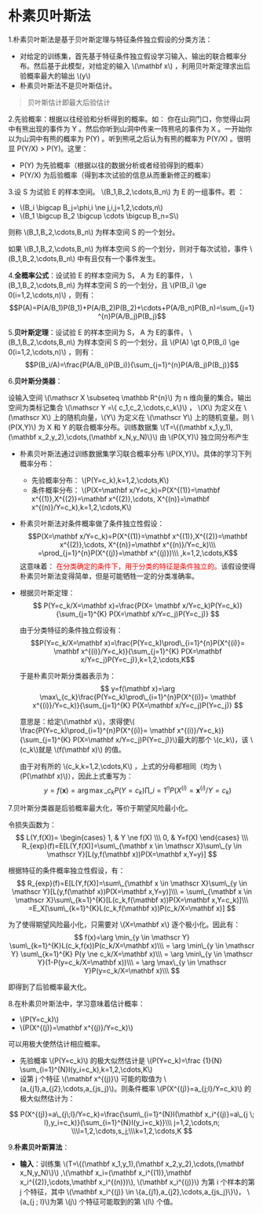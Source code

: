 <!--
    作者：华校专
    email: huaxz1986@163.com
**  本文档可用于个人学习目的，不得用于商业目的  **
-->
# 朴素贝叶斯法

1.朴素贝叶斯法是基于贝叶斯定理与特征条件独立假设的分类方法：

- 对给定的训练集，首先基于特征条件独立假设学习输入、输出的联合概率分布。然后基于此模型，对给定的输入 \\(\mathbf x\\) ，利用贝叶斯定理求出后验概率最大的输出 \\(y\\)
- 朴素贝叶斯法不是贝叶斯估计。
> 贝叶斯估计即最大后验估计

2.先验概率：根据以往经验和分析得到的概率。如：
你在山洞门口，你觉得山洞中有熊出现的事件为 Y 。然后你听到山洞中传来一阵熊吼的事件为 X 。一开始你以为山洞中有熊的概率为 P(Y) 。听到熊吼之后认为有熊的概率为 P(Y/X) 。很明显 P(Y/X) > P(Y)。这里：

- P(Y) 为先验概率（根据以往的数据分析或者经验得到的概率）
- P(Y/X) 为后验概率（得到本次试验的信息从而重新修正的概率）

3.设 S 为试验 E 的样本空间。 \\(B_1,B_2,\cdots,B_n\\) 为 E 的一组事件。若 ：

- \\(B_i \bigcap B_j=\phi,i \ne j,i,j=1,2,\cdots,n\\)
- \\(B_1 \bigcup B_2 \bigcup \cdots \bigcup B_n=S\\)

则称 \\(B_1,B_2,\cdots,B_n\\) 为样本空间 S 的一个划分。

如果 \\(B_1,B_2,\cdots,B_n\\) 为样本空间 S 的一个划分，则对于每次试验，事件 \\(B_1,B_2,\cdots,B_n\\) 中有且仅有一个事件发生。

4.**全概率公式**：设试验 E 的样本空间为 S， A 为 E的事件， \\(B_1,B_2,\cdots,B_n\\) 为样本空间 S 的一个划分，且 \\(P(B_i) \ge 0(i=1,2,\cdots,n)\\) ，则有：
$$P(A)=P(A/B_1)P(B_1)+P(A/B_2)P(B_2)+\cdots+P(A/B_n)P(B_n)=\sum_{j=1}^{n}P(A/B_j)P(B_j)$$

5.**贝叶斯定理**：设试验 E 的样本空间为 S， A 为 E的事件， \\(B_1,B_2,\cdots,B_n\\) 为样本空间 S 的一个划分，且 \\(P(A) \gt 0,P(B_i) \ge 0(i=1,2,\cdots,n)\\) ，则有：
$$P(B_i/A)=\frac{P(A/B_i)P(B_i)}{\sum_{j=1}^{n}P(A/B_j)P(B_j)}$$

6.**贝叶斯分类器**：

设输入空间 \\(\mathscr X \subseteq \mathbb R^{n}\\) 为 n  维向量的集合。输出空间为类标记集合 \\(\mathscr Y =\\{ c_1,c_2,\cdots,c_k\\}\\) ， \\(X\\) 为定义在  \\(\mathscr X\\) 上的随机向量，\\(Y\\) 为定义在  \\(\mathscr Y\\) 上的随机变量。则 \\(P(X,Y)\\) 为 X 和 Y 的联合概率分布。训练数据集 \\(T=\\{(\mathbf x_1,y_1),(\mathbf x_2,y_2),\cdots,(\mathbf x_N,y_N)\\}\\)   由 \\(P(X,Y)\\) 独立同分布产生

- 朴素贝叶斯法通过训练数据集学习联合概率分布 \\(P(X,Y)\\)。具体的学习下列概率分布：
	- 先验概率分布： \\(P(Y=c_k),k=1,2,\cdots,K\\)
	- 条件概率分布： \\(P(X=\mathbf x/Y=c_k)=P(X^{(1)}=\mathbf x^{(1)},X^{(2)}=\mathbf x^{(2)},\cdots, X^{(n)}=\mathbf x^{(n)}/Y=c_k),k=1,2,\cdots,K\\)
- 朴素贝叶斯法对条件概率做了条件独立性假设：
	$$P(X=\mathbf x/Y=c_k)=P(X^{(1)}=\mathbf x^{(1)},X^{(2)}=\mathbf x^{(2)},\cdots, X^{(n)}=\mathbf x^{(n)}/Y=c_k)\\\
=\prod_{j=1}^{n}P(X^{(j)}=\mathbf x^{(j)})\\\
,k=1,2,\cdots,K$$
	这意味着： <font color='red'>在分类确定的条件下，用于分类的特征是条件独立的。</font>该假设使得朴素贝叶斯法变得简单，但是可能牺牲一定的分类准确率。

- 根据贝叶斯定理：
	$$
	P(Y=c_k/X=\mathbf x)=\frac{P(X= \mathbf x/Y=c_k)P(Y=c_k)}{\sum_{j=1}^{K} P(X=\mathbf x/Y=c_j)P(Y=c_j)}
	$$

	由于分类特征的条件独立假设有：
	$$P(Y=c_k/X=\mathbf x)=\frac{P(Y=c_k)\prod\_{i=1}^{n}P(X^{(i)}= \mathbf x^{(i)}/Y=c_k)}{\sum_{j=1}^{K} P(X=\mathbf x/Y=c_j)P(Y=c_j)},k=1,2,\cdots,K$$

	于是朴素贝叶斯分类器表示为：
	$$
	y=f(\mathbf x)=\arg \max\_{c_k}\frac{P(Y=c_k)\prod\_{i=1}^{n}P(X^{(i)}= \mathbf x^{(i)}/Y=c_k)}{\sum_{j=1}^{K} P(X=\mathbf x/Y=c_j)P(Y=c_j)}
	$$

	意思是：给定\\(\mathbf x\\)，求得使\\( \frac{P(Y=c_k)\prod\_{i=1}^{n}P(X^{(i)}= \mathbf x^{(i)}/Y=c_k)}{\sum_{j=1}^{K} P(X=\mathbf x/Y=c_j)P(Y=c_j)}\\)最大的那个 \\(c_k\\)，该 \\(c_k\\)就是 \\(f(\mathbf x)\\) 的值。

	由于对有所的 \\(c_k,k=1,2,\cdots,K\\) ，上式的分母都相同（均为 \\(P(\mathbf x)\\)），因此上式重写为：$$y=f(\mathbf x)=\arg \max\_{c_k}{P(Y=c_k)\prod\_{i=1}^{n}P(X^{(i)}= \mathbf x^{(i)}/Y=c_k)}$$

7.贝叶斯分类器是后验概率最大化，等价于期望风险最小化。

令损失函数为：
$$
L(Y,f(X))= \begin{cases}
1, & Y \ne f(X) \\\
0, & Y=f(X)
\end{cases} \\\
R_{exp}(f)=E[L(Y,f(X)]=\sum\_{\mathbf x \in \mathscr X}\sum\_{y \in \mathscr Y}[L(y,f(\mathbf x))P(X=\mathbf x,Y=y)]
$$

根据特征的条件概率独立性假设，有：
$$
R_{exp}(f)=E[L(Y,f(X)]=\sum\_{\mathbf x \in \mathscr X}\sum\_{y \in \mathscr Y}[L(y,f(\mathbf x))P(X=\mathbf x,Y=y)]\\\
= \sum\_{\mathbf x \in \mathscr X}\sum\_{k=1}^{K}[L(c_k,f(\mathbf x))P(X=\mathbf x,Y=c_k)]\\\
=E_X[\sum\_{k=1}^{K}L(c_k,f(\mathbf x))P(c_k/X=\mathbf x)]
$$

为了使得期望风险最小化，只需要对 \\(X=\mathbf x\\) 逐个极小化。因此有：
$$
f(x)=\arg \min_{y \in \mathscr Y} \sum\_{k=1}^{K}L(c_k,f(x))P(c_k/X=\mathbf x)\\\
= \arg \min\_{y \in \mathscr Y} \sum\_{k=1}^{K} P(y \ne c_k/X=\mathbf x)\\\
= \arg \min\_{y \in \mathscr Y}(1-P(y=c_k/X=\mathbf x))\\\
= \arg \max\_{y \in \mathscr Y}P(y=c_k/X=\mathbf x)\\\
$$

即得到了后验概率最大化。

8.在朴素贝叶斯法中，学习意味着估计概率：

- \\(P(Y=c_k)\\)
- \\(P(X^{(j)}=\mathbf x^{(j)}/Y=c_k)\\)

可以用极大使然估计相应概率。

- 先验概率 \\(P(Y=c_k)\\) 的极大似然估计是 \\(P(Y=c_k)=\frac {1}{N} \sum_{i=1}^{N}I(y_i=c_k),k=1,2,\cdots,K\\)
- 设第 j 个特征 \\(\mathbf x^{(j)}\\) 可能的取值为 \\(a\_{j1},a\_{j2},\cdots,a\_{js_j}\\)。则条件概率
\\(P(X^{(j)}=a_{j\;l}/Y=c_k)\\) 的极大似然估计为：

$$
P(X^{(j)}=a\_{j\;l}/Y=c_k)=\frac{\sum\_{i=1}^{N}I(\mathbf x_i^{(j)}=a\_{j \; l},y_i=c_k)}{\sum_{i=1}^{N}I(y_i=c_k)}\\\
j=1,2,\cdots,n; \\\l=1,2,\cdots,s_j;\\\k=1,2,\cdots,K
$$

9.**朴素贝叶斯算法**：

- **输入**：训练集 \\(T=\\{(\mathbf x_1,y_1),(\mathbf x_2,y_2),\cdots,(\mathbf x_N,y_N)\\}\\) ,\\(\mathbf x_i=(\mathbf x_i^{(1)},\mathbf x_i^{(2)},\cdots,\mathbf x_i^{(n)})\\), \\(\mathbf x_i^{(j)}\\) 为第 i 个样本的第 j 个特征，其中 \\(\mathbf x_i^{(j)} \in \\{a\_{j1},a\_{j2},\cdots,a\_{js_j}\\}\\)， \\(a_{j \; l}\\)为第 \\(j\\) 个特征可能取到的第 \\(l\\) 个值。